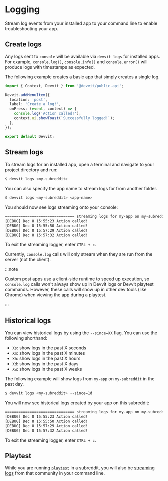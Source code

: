 # Logging

Stream log events from your installed app to your command line to enable troubleshooting your app.

## Create logs

Any logs sent to `console` will be available via `devvit logs` for installed apps. For example, `console.log()`, `console.info()` and `console.error()` will produce logs with timestamps as expected.

The following example creates a basic app that simply creates a single log.

```typescript title="main.tsx"
import { Context, Devvit } from '@devvit/public-api';

Devvit.addMenuItem({
  location: 'post',
  label: 'Create a log!',
  onPress: (event, context) => {
    console.log('Action called!');
    context.ui.showToast(`Successfully logged!`);
  },
});

export default Devvit;
```

## Stream logs

To stream logs for an installed app, open a terminal and navigate to your project directory and run:

```bash
$ devvit logs <my-subreddit>
```

You can also specify the app name to stream logs for from another folder.

```bash
$ devvit logs <my-subreddit> <app-name>
```

You should now see logs streaming onto your console:

```bash
=============================== streaming logs for my-app on my-subreddit ================================
[DEBUG] Dec 8 15:55:23 Action called!
[DEBUG] Dec 8 15:55:50 Action called!
[DEBUG] Dec 8 15:57:29 Action called!
[DEBUG] Dec 8 15:57:32 Action called!
```

To exit the streaming logger, enter `CTRL + c`.

Currently, `console.log` calls will only stream when they are run from the server (not the client).

:::note

Custom post apps use a client-side runtime to speed up execution, so `console.log` calls won't always show up in Devvit logs or Devvit playtest commands. However, these calls will show up in other dev tools (like Chrome) when viewing the app during a playtest.

:::

## Historical logs

You can view historical logs by using the `--since=XX` flag. You can use the following shorthand:

- `Xs`: show logs in the past X seconds
- `Xm`: show logs in the past X minutes
- `Xh`: show logs in the past X hours
- `Xd`: show logs in the past X days
- `Xw`: show logs in the past X weeks

The following example will show logs from `my-app` on `my-subreddit` in the past day.

```bash
$ devvit logs <my-subreddit> --since=1d
```

You will now see historical logs created by your app on this subreddit:

```bash
=============================== streaming logs for my-app on my-subreddit ================================
[DEBUG] Dec 8 15:55:23 Action called!
[DEBUG] Dec 8 15:55:50 Action called!
[DEBUG] Dec 8 15:57:29 Action called!
[DEBUG] Dec 8 15:57:32 Action called!
```

To exit the streaming logger, enter `CTRL + c`.

## Playtest

While you are running [`playtest`](./playtest.md) in a subreddit, you will also be [streaming logs](#create-logs) from that community in your command line.
